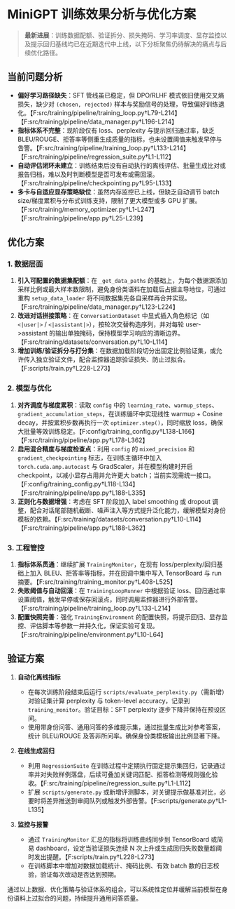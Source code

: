 # MiniGPT 训练效果分析与优化方案

> **最新进展**：训练数据配额、验证拆分、损失掩码、学习率调度、显存监控以及提示回归基线均已在近期迭代中上线，以下分析聚焦仍待解决的痛点与后续优化路径。

## 当前问题分析

- **偏好学习路径缺失**：SFT 管线虽已稳定，但 DPO/RLHF 模式依旧使用交叉熵损失，缺少对 `(chosen, rejected)` 样本与奖励信号的处理，导致偏好训练退化。【F:src/training/pipeline/training_loop.py†L79-L214】【F:src/training/pipeline/data_manager.py†L196-L214】
- **指标体系不完整**：现阶段仅有 loss、perplexity 与提示回归通过率，缺乏 BLEU/ROUGE、拒答率等侧重生成质量的指标，也未设置阈值来触发早停与告警。【F:src/training/pipeline/training_loop.py†L133-L214】【F:src/training/pipeline/regression_suite.py†L1-L112】
- **自动评估闭环未建立**：训练结束后没有自动执行的离线评估、批量生成比对或报告归档，难以及时判断模型是否可发布或需回滚。【F:src/training/pipeline/checkpointing.py†L95-L133】
- **多卡与自适应显存策略缺位**：虽然内存监控已上线，但缺乏自动调节 batch size/梯度累积与分布式训练支持，限制了更大模型或多 GPU 扩展。【F:src/training/memory_optimizer.py†L1-L247】【F:src/training/pipeline/app.py†L25-L239】

## 优化方案

### 1. 数据层面
1. **引入可配置的数据集配额**：在 `_get_data_paths` 的基础上，为每个数据源添加采样比例或最大样本数限制，避免身份类语料在加载后占据主导地位，可通过重构 `setup_data_loader` 将不同数据集先各自采样再合并实现。【F:src/training/pipeline/data_manager.py†L123-L224】
2. **改进对话拼接策略**：在 `ConversationDataset` 中显式插入角色标记（如 `<|user|>` / `<|assistant|>`），按轮次交替构造序列，并对每轮 user->assistant 的输出单独掩码，保持模型学习响应的清晰边界。【F:src/training/datasets/conversation.py†L10-L114】
3. **增加训练/验证拆分与打分集**：在数据加载阶段切分出固定比例验证集，或允许传入独立验证文件，配合监控器追踪验证损失、防止过拟合。【F:scripts/train.py†L228-L273】

### 2. 模型与优化
1. **对齐调度与梯度累积**：读取 `config` 中的 `learning_rate`、`warmup_steps`、`gradient_accumulation_steps`，在训练循环中实现线性 warmup + Cosine decay，并按累积步数再执行一次 `optimizer.step()`，同时缩放 loss，确保大批量等效训练稳定。【F:config/training_config.py†L138-L166】【F:src/training/pipeline/app.py†L178-L362】
2. **启用混合精度与梯度检查点**：利用 `config` 的 `mixed_precision` 和 `gradient_checkpointing` 标志，在训练主循环中加入 `torch.cuda.amp.autocast` 与 GradScaler，并在模型构建时开启 checkpoint，以减小显存占用并允许更大 batch；当前实现需统一接口。【F:config/training_config.py†L118-L134】【F:src/training/pipeline/app.py†L188-L335】
3. **正则化与数据增强**：考虑在 SFT 阶段加入 label smoothing 或 dropout 调整，配合对话尾部随机截断、噪声注入等方式提升泛化能力，缓解模型对身份模板的依赖。【F:src/training/datasets/conversation.py†L10-L114】【F:src/training/pipeline/app.py†L188-L362】

### 3. 工程管控
1. **指标体系贯通**：继续扩展 `TrainingMonitor`，在现有 loss/perplexity/回归基础上加入 BLEU、拒答率等指标，并在回调中集中写入 TensorBoard 与 run 摘要。【F:src/training/training_monitor.py†L408-L525】
2. **失败阈值与自动回滚**：在 `TrainingLoopRunner` 中根据验证 loss、回归通过率设置阈值，触发早停或保存回滚点，同时调用监控器进行外部告警。【F:src/training/pipeline/training_loop.py†L133-L214】
3. **配置快照完善**：强化 `TrainingEnvironment` 的配置快照，将提示回归、显存监控、评估脚本等参数一并持久化，保证实验可复现。【F:src/training/pipeline/environment.py†L10-L64】

## 验证方案

1. **自动化离线指标**
   - 在每次训练阶段结束后运行 `scripts/evaluate_perplexity.py`（需新增）对验证集计算 perplexity 与 token-level accuracy，记录到 `training_monitor`。验证目标：SFT perplexity 逐步下降并保持在预设区间。
   - 使用带身份问答、通用问答的多维提示集，通过批量生成比对参考答案，统计 BLEU/ROUGE 及答非所问率。确保身份类模板输出比例显著下降。

2. **在线生成回归**
   - 利用 `RegressionSuite` 在训练过程中定期执行固定提示集回归，记录通过率并对失败样例落盘，后续可叠加关键词匹配、拒答检测等规则强化验收。【F:src/training/pipeline/regression_suite.py†L1-L112】
   - 扩展 `scripts/generate.py` 或新增评测脚本，对关键提示做基准对比，必要时将差异推送到审阅队列或触发外部告警。【F:scripts/generate.py†L1-L135】

3. **监控与报警**
   - 通过 `TrainingMonitor` 汇总的指标将训练曲线同步到 TensorBoard 或简易 dashboard，设定当验证损失连续 N 次上升或生成回归失败数量超阈时发出提醒。【F:scripts/train.py†L228-L273】
   - 在训练脚本中增加对数据加载统计、掩码比例、有效 batch 数的日志校验，验证每次改动是否达到预期。

通过以上数据、优化策略与验证体系的组合，可以系统性定位并缓解当前模型在身份语料上过拟合的问题，持续提升通用问答质量。
